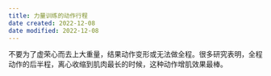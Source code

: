 ```yaml
---
title: 力量训练的动作行程
date created: 2022-12-08
date modified: 2022-12-08
---
```


不要为了虚荣心而去上大重量，结果动作变形或无法做全程。很多研究表明，全程动作的后半程，离心收缩到肌肉最长的时候，这种动作增肌效果最棒。

